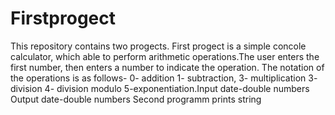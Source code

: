 # Firstprogect
This repository contains two progects.
First progect is a simple concole calculator, which able to perform arithmetic operations.The user enters the first number, then enters a number to indicate the operation. The notation of the operations is as follows- 0- addition 1- subtraction, 3- multiplication 3- division 4- division modulo 5-exponentiation.Input date-double numbers Output date-double numbers
Second programm prints string
